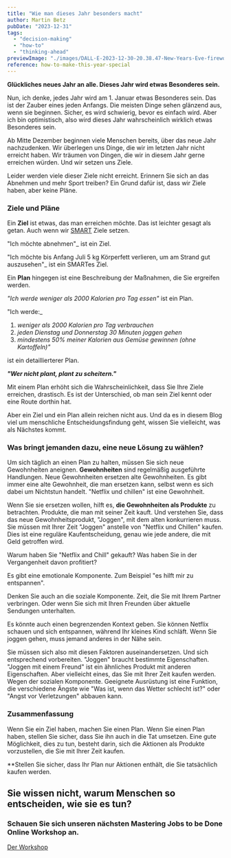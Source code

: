 ```yaml
---
title: "Wie man dieses Jahr besonders macht"
author: Martin Betz
pubDate: "2023-12-31"
tags:
  - "decision-making"
  - "how-to"
  - "thinking-ahead"
previewImage: "./images/DALL·E-2023-12-30-20.38.47-New-Years-Eve-fireworks-over-the-city-of-Bonn-Germany-viewed-from-the-Drachenfels.-The-image-is-in-a-watercolor-and-geometric-style-featuring-colo.png"
reference: how-to-make-this-year-special
---
```


**Glückliches neues Jahr an alle. Dieses Jahr wird etwas Besonderes sein.**

Nun, ich denke, jedes Jahr wird am 1. Januar etwas Besonderes sein. Das ist der Zauber eines jeden Anfangs. Die meisten Dinge sehen glänzend aus, wenn sie beginnen. Sicher, es wird schwierig, bevor es einfach wird. Aber ich bin optimistisch, also wird dieses Jahr wahrscheinlich wirklich etwas Besonderes sein.

Ab Mitte Dezember beginnen viele Menschen bereits, über das neue Jahr nachzudenken. Wir überlegen uns Dinge, die wir im letzten Jahr nicht erreicht haben. Wir träumen von Dingen, die wir in diesem Jahr gerne erreichen würden. Und wir setzen uns Ziele.

Leider werden viele dieser Ziele nicht erreicht. Erinnern Sie sich an das Abnehmen und mehr Sport treiben? Ein Grund dafür ist, dass wir Ziele haben, aber keine Pläne.

### Ziele und Pläne

Ein **Ziel** ist etwas, das man erreichen möchte. Das ist leichter gesagt als getan. Auch wenn wir [SMART](https://de.wikipedia.org/wiki/SMART_(Projektmanagement)) Ziele setzen.

"Ich möchte abnehmen"_ ist ein Ziel.

"Ich möchte bis Anfang Juli 5 kg Körperfett verlieren, um am Strand gut auszusehen"_ ist ein SMARTes Ziel.

Ein **Plan** hingegen ist eine Beschreibung der Maßnahmen, die Sie ergreifen werden.

_"Ich werde weniger als 2000 Kalorien pro Tag essen"_ ist ein Plan.

"Ich werde:_

1. _weniger als 2000 Kalorien pro Tag verbrauchen_
2. _jeden Dienstag und Donnerstag 30 Minuten joggen gehen_
3. _mindestens 50% meiner Kalorien aus Gemüse gewinnen (ohne Kartoffeln)"_

ist ein detaillierterer Plan.

**_"Wer nicht plant, plant zu scheitern."_**

Mit einem Plan erhöht sich die Wahrscheinlichkeit, dass Sie Ihre Ziele erreichen, drastisch. Es ist der Unterschied, ob man sein Ziel kennt oder eine Route dorthin hat.

Aber ein Ziel und ein Plan allein reichen nicht aus. Und da es in diesem Blog viel um menschliche Entscheidungsfindung geht, wissen Sie vielleicht, was als Nächstes kommt.

### Was bringt jemanden dazu, eine neue Lösung zu wählen?

Um sich täglich an einen Plan zu halten, müssen Sie sich neue Gewohnheiten aneignen. **Gewohnheiten** sind regelmäßig ausgeführte Handlungen. Neue Gewohnheiten ersetzen alte Gewohnheiten. Es gibt immer eine alte Gewohnheit, die man ersetzen kann, selbst wenn es sich dabei um Nichtstun handelt. "Netflix und chillen" ist eine Gewohnheit.

Wenn Sie sie ersetzen wollen, hilft es, **die Gewohnheiten als Produkte** zu betrachten. Produkte, die man mit seiner Zeit kauft. Und verstehen Sie, dass das neue Gewohnheitsprodukt, "Joggen", mit dem alten konkurrieren muss. Sie müssen mit Ihrer Zeit "Joggen" anstelle von "Netflix und Chillen" kaufen. Dies ist eine reguläre Kaufentscheidung, genau wie jede andere, die mit Geld getroffen wird.

Warum haben Sie "Netflix and Chill" gekauft? Was haben Sie in der Vergangenheit davon profitiert?

Es gibt eine emotionale Komponente. Zum Beispiel "es hilft mir zu entspannen".

Denken Sie auch an die soziale Komponente. Zeit, die Sie mit Ihrem Partner verbringen. Oder wenn Sie sich mit Ihren Freunden über aktuelle Sendungen unterhalten.

Es könnte auch einen begrenzenden Kontext geben. Sie können Netflix schauen und sich entspannen, während Ihr kleines Kind schläft. Wenn Sie joggen gehen, muss jemand anderes in der Nähe sein.

Sie müssen sich also mit diesen Faktoren auseinandersetzen. Und sich entsprechend vorbereiten. "Joggen" braucht bestimmte Eigenschaften. "Joggen mit einem Freund" ist ein ähnliches Produkt mit anderen Eigenschaften. Aber vielleicht eines, das Sie mit Ihrer Zeit kaufen werden. Wegen der sozialen Komponente. Geeignete Ausrüstung ist eine Funktion, die verschiedene Ängste wie "Was ist, wenn das Wetter schlecht ist?" oder "Angst vor Verletzungen" abbauen kann.

### Zusammenfassung

Wenn Sie ein Ziel haben, machen Sie einen Plan. Wenn Sie einen Plan haben, stellen Sie sicher, dass Sie ihn auch in die Tat umsetzen. Eine gute Möglichkeit, dies zu tun, besteht darin, sich die Aktionen als Produkte vorzustellen, die Sie mit Ihrer Zeit kaufen.

**Stellen Sie sicher, dass Ihr Plan nur Aktionen enthält, die Sie tatsächlich kaufen werden.

## Sie wissen nicht, warum Menschen so entscheiden, wie sie es tun?

### Schauen Sie sich unseren nächsten Mastering Jobs to be Done Online Workshop an.

[Der Workshop](/leistungen/mastering-jobs-to-be-done-online-workshop/)
